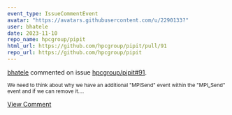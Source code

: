 ```yaml
---
event_type: IssueCommentEvent
avatar: "https://avatars.githubusercontent.com/u/2290133?"
user: bhatele
date: 2023-11-10
repo_name: hpcgroup/pipit
html_url: https://github.com/hpcgroup/pipit/pull/91
repo_url: https://github.com/hpcgroup/pipit
---
```


<a href='https://github.com/bhatele' target='_blank'>bhatele</a> commented on issue <a href='https://github.com/hpcgroup/pipit/pull/91' target='_blank'>hpcgroup/pipit#91</a>.

<small>We need to think about why we have an additional "MPISend" event within the "MPI_Send" event and if we can remove it....</small>

<a href='https://github.com/hpcgroup/pipit/pull/91' target='_blank'>View Comment</a>